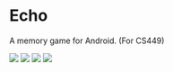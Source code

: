 # Echo
A memory game for Android. (For CS449)

![](http://i.imgur.com/47lpEVw.png)
![](http://i.imgur.com/uBju7Kb.png)
![](http://i.imgur.com/V5Znxwy.png)
![](http://i.imgur.com/CPR66UV.png)
